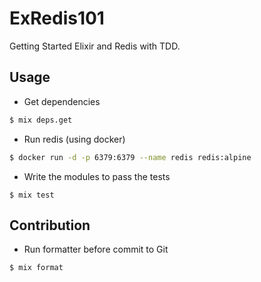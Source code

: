 # ExRedis101

Getting Started Elixir and Redis with TDD.

## Usage

- Get dependencies

```bash
$ mix deps.get
```

- Run redis (using docker)

```bash
$ docker run -d -p 6379:6379 --name redis redis:alpine
```

- Write the modules to pass the tests

```
$ mix test
```

## Contribution

- Run formatter before commit to Git

```
$ mix format
```
